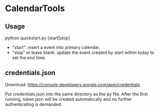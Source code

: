 # CalendarTools

## Usage
python quickstart.py [start|stop]

- "start": insert a event into primary calendar.
- "stop" or leave blank: update the event created by start within today to set the end time.

## credentials.json

Download: https://console.developers.google.com/apis/credentials

Put credentials.json into the same directory as the py file. After the first running, token.json will be created automatically and no further authenticating is demanded.
